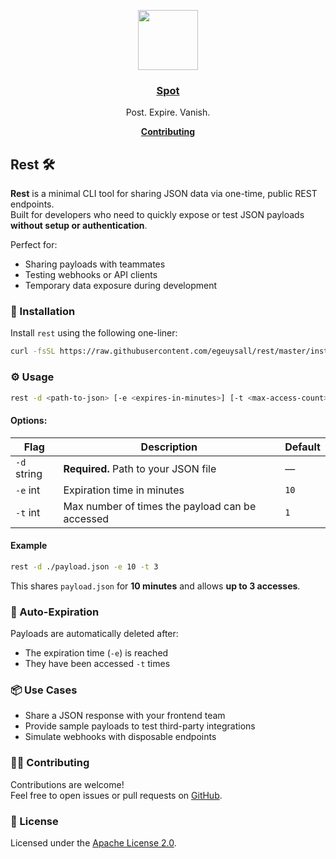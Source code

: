 <p align="center">
  <a href="https://www.rest.egeuysal.com/">
    <img src="https://res.cloudinary.com/ddjnqljd8/image/upload/v1748623162/rest-logo.png" height="96">
    <h3 align="center">Spot</h3>
  </a>
</p>

<p align="center">
    Post. Expire. Vanish.
</p>

<p align=center>
    <strong>
        <a href="CONTRIBUTING.md">Contributing</a>
    </strong>
</p>

## Rest 🛠️

**Rest** is a minimal CLI tool for sharing JSON data via one-time, public REST endpoints.  
Built for developers who need to quickly expose or test JSON payloads **without setup or authentication**.

Perfect for:

- Sharing payloads with teammates
- Testing webhooks or API clients
- Temporary data exposure during development

### 🚀 Installation

Install `rest` using the following one-liner:

```sh
curl -fsSL https://raw.githubusercontent.com/egeuysall/rest/master/install.sh | sh
```

### ⚙️ Usage

```sh
rest -d <path-to-json> [-e <expires-in-minutes>] [-t <max-access-count>]
```

#### Options:

| Flag        | Description                                     | Default |
| ----------- | ----------------------------------------------- | ------- |
| `-d` string | **Required.** Path to your JSON file            | —       |
| `-e` int    | Expiration time in minutes                      | `10`    |
| `-t` int    | Max number of times the payload can be accessed | `1`     |

#### Example

```sh
rest -d ./payload.json -e 10 -t 3
```

This shares `payload.json` for **10 minutes** and allows **up to 3 accesses**.

### 🧹 Auto-Expiration

Payloads are automatically deleted after:

- The expiration time (`-e`) is reached
- They have been accessed `-t` times

### 📦 Use Cases

- Share a JSON response with your frontend team
- Provide sample payloads to test third-party integrations
- Simulate webhooks with disposable endpoints

### 🧑‍💻 Contributing

Contributions are welcome!  
Feel free to open issues or pull requests on [GitHub](https://github.com/egeuysall/rest).

### 📄 License

Licensed under the [Apache License 2.0](./LICENSE).

